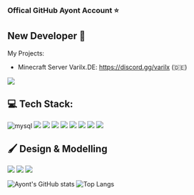 ### Offical GitHub Ayont Account ⭐
## New Developer 👶

My Projects:
- Minecraft Server Varilx.DE: https://discord.gg/varilx (🇩🇪)


[![](https://visitcount.itsvg.in/api?id=Ayont&label=Profilaufrufe&icon=3&pretty=true)](https://visitcount.itsvg.in)

## 💻 Tech Stack:
<img alt="mysql" src="https://img.shields.io/badge/MySQL-005C84?style=for-the-badge&logo=mysql&logoColor=white"> <img src="https://img.shields.io/badge/MariaDB-003545?style=for-the-badge&logo=mariadb&logoColor=white" />   <img src="https://img.shields.io/badge/Oracle-F80000?style=for-the-badge&logo=Oracle&logoColor=white" />      <img src="https://img.shields.io/badge/Github%20Actions-282a2e?style=for-the-badge&logo=githubactions&logoColor=367cfe" /> <img src="https://img.shields.io/badge/SQLite-07405E?style=for-the-badge&logo=sqlite&logoColor=white" />     <img src="https://img.shields.io/badge/HTML5-E34F26?style=for-the-badge&logo=html5&logoColor=white" />   <img src="https://img.shields.io/badge/OpenJDK-ED8B00?style=for-the-badge&logo=openjdk&logoColor=white" /> <img src="https://img.shields.io/badge/Debian-A81D33?style=for-the-badge&logo=debian&logoColor=white" />   <img src="https://img.shields.io/badge/Arch_Linux-1793D1?style=for-the-badge&logo=arch-linux&logoColor=white" /> 
## 🖌️ Design & Modelling
<img src="https://img.shields.io/badge/Adobe%20Photoshop-31A8FF?style=for-the-badge&logo=Adobe%20Photoshop&logoColor=black"/> <img src="https://img.shields.io/badge/blender-%23F5792A.svg?style=for-the-badge&logo=blender&logoColor=white" />  <img src="https://img.shields.io/badge/Adobe%20after%20affects-CF96FD?style=for-the-badge&logo=Adobe%20after%20effects&logoColor=393665" />

![Ayont's GitHub stats](https://github-readme-stats.vercel.app/api?username=Ayont&show_icons=true&theme=midnight-purple) 
![Top Langs](https://github-readme-stats.vercel.app/api/top-langs/?username=anuraghazra&hide_progress=true&theme=midnight-purple)
